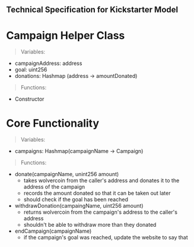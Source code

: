 ## Technical Specification for Kickstarter Model
# Campaign Helper Class
> Variables:
- campaignAddress: address
- goal: uint256
- donations: Hashmap (address -> amountDonated)
> Functions:
- Constructor


# Core Functionality
> Variables:
- campaigns: Hashmap(campaignName -> Campaign)
> Functions:
- donate(campaignName, unint256 amount)
    - takes wolvercoin from the caller's address and donates it to the address of the campaign
    - records the amount donated so that it can be taken out later
    - should check if the goal has been reached
- withdrawDonation(campaingName, uint256 amount)
    - returns wolvercoin from the campaign's address to the caller's address
    - shouldn't be able to withdraw more than they donated
- endCampaign(campaignName)
    - if the campaign's goal was reached, update the website to say that